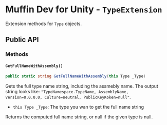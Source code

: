 # Muffin Dev for Unity - `TypeExtension`

Extension methods for `Type` objects.

## Public API

### Methods

#### `GetFullNameWithAssembly()`

```cs
public static string GetFullNameWithAssembly(this Type _Type)
```

Gets the full type name string, including the assmebly name. The output string looks like: `"TypeNamespace.TypeName, AssemblyName, Version=0.0.0.0, Culture=neutral, PublicKeyKoken=null"`.

- `this Type _Type`: The type you wan to get the full name string

Returns the computed full name string, or null if the given type is null.